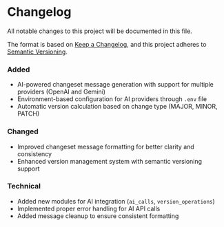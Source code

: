 # Changelog

All notable changes to this project will be documented in this file.

The format is based on [Keep a Changelog](https://keepachangelog.com/en/1.0.0/),
and this project adheres to [Semantic Versioning](https://semver.org/spec/v2.0.0.html).


### Added
- AI-powered changeset message generation with support for multiple providers (OpenAI and Gemini)
- Environment-based configuration for AI providers through `.env` file
- Automatic version calculation based on change type (MAJOR, MINOR, PATCH)

### Changed
- Improved changeset message formatting for better clarity and consistency
- Enhanced version management system with semantic versioning support

### Technical
- Added new modules for AI integration (`ai_calls`, `version_operations`)
- Implemented proper error handling for AI API calls
- Added message cleanup to ensure consistent formatting

